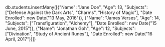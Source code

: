 db.students.insertMany([{"Name": "Jane Doe", "Age": 13, "Subjects": ["Defense Against the Dark Arts", "Charms", "History of Magic"], "Date Enrolled": new Date("13 May, 2016")}, {"Name": "James Verses", "Age": 14, "Subjects": ["Transfiguration", "Alchemy"], "Date Enrolled": new Date("15 June, 2015")}, {"Name": "Jonathan Goh", "Age": 12, "Subjects": ["Divination", "Study of Ancient Runes"], "Date Enrolled": new Date("16 April, 2017")}])